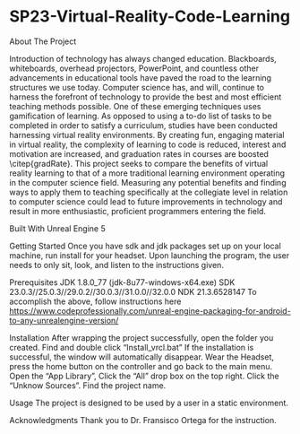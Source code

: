 # SP23-Virtual-Reality-Code-Learning
About The Project

Introduction of technology has always changed education. Blackboards, whiteboards, overhead projectors, PowerPoint, and countless other advancements in educational tools have paved the road to the learning structures we use today. Computer science has, and will, continue to harness the forefront of technology to provide the best and most efficient teaching methods possible. One of these emerging techniques uses gamification of learning. As opposed to using a to-do list of tasks to be completed in order to satisfy a curriculum, studies have been conducted harnessing virtual reality environments. By creating fun, engaging material in virtual reality, the complexity of learning to code is reduced, interest and motivation are increased, and graduation rates in courses are boosted \citep{gradRate}. This project seeks to compare the benefits of virtual reality learning to that of a more traditional learning environment operating in the computer science field. Measuring any potential benefits and finding ways to apply them to teaching specifically at the collegiate level in relation to computer science could lead to future improvements in technology and result in more enthusiastic, proficient programmers entering the field.



Built With
Unreal Engine 5 


Getting Started
Once you have sdk and jdk packages set up on your local machine, run install for your headset. Upon launching the program, the user needs to only sit, look, and listen to the instructions given.


Prerequisites
JDK 1.8.0_77 (jdk-8u77-windows-x64.exe)
SDK 23.0.3//25.0.3//29.0.2//30.0.3//31.0.0//32.0.0
NDK 21.3.6528147
To accomplish the above, follow instructions here https://www.codeprofessionally.com/unreal-engine-packaging-for-android-to-any-unrealengine-version/ 

Installation
After wrapping the project successfully, open the folder you created. Find and double click “Install_vrcl.bat”
If the installation is successful, the window will automatically disappear.
Wear the Headset, press the home button on the controller and go back to the main menu. 
Open the “App Library”, Click the “All” drop box on the top right. Click the “Unknow Sources”. Find the project name.

Usage
The project is designed to be used by a user in a static environment.


Acknowledgments
Thank you to Dr. Fransisco Ortega for the instruction.
